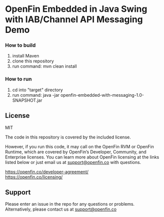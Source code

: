 # OpenFin Embedded in Java Swing with IAB/Channel API Messaging Demo

### How to build

1. install Maven
2. clone this repository 
3. run command: mvn clean install

### How to run

1. cd into "target" directory
2. run command: java -jar openfin-embedded-with-messaging-1.0-SNAPSHOT.jar

## License
MIT

The code in this repository is covered by the included license.

However, if you run this code, it may call on the OpenFin RVM or OpenFin Runtime, which are covered by OpenFin’s Developer, Community, and Enterprise licenses. You can learn more about OpenFin licensing at the links listed below or just email us at support@openfin.co with questions.

https://openfin.co/developer-agreement/ <br/>
https://openfin.co/licensing/

## Support
Please enter an issue in the repo for any questions or problems. Alternatively, please contact us at support@openfin.co 
